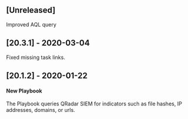 ## [Unreleased]
Improved AQL query

## [20.3.1] - 2020-03-04
Fixed missing task links.

## [20.1.2] - 2020-01-22
#### New Playbook
The Playbook queries QRadar SIEM for indicators such as file hashes, IP addresses, domains, or urls. 